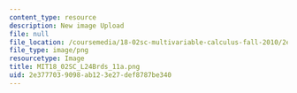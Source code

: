 ```yaml
---
content_type: resource
description: New image Upload
file: null
file_location: /coursemedia/18-02sc-multivariable-calculus-fall-2010/2e3777039098ab123e27def8787be340_MIT18_02SC_L24Brds_11a.png
file_type: image/png
resourcetype: Image
title: MIT18_02SC_L24Brds_11a.png
uid: 2e377703-9098-ab12-3e27-def8787be340
---
```

